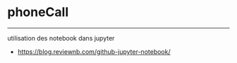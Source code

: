 # phoneCall

---
utilisation des notebook dans jupyter
 - https://blog.reviewnb.com/github-jupyter-notebook/

